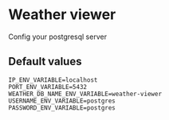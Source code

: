 # Weather viewer

Config your postgresql server

## Default values

```keyvalue
IP_ENV_VARIABLE=localhost
PORT_ENV_VARIABLE=5432
WEATHER_DB_NAME_ENV_VARIABLE=weather-viewer
USERNAME_ENV_VARIABLE=postgres
PASSWORD_ENV_VARIABLE=postgres
```